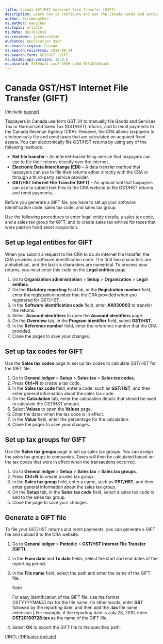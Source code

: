 ```yaml
---
title: Canada GST/HST Internet File Transfer (GIFT)
description: Learn how to configure and use the Canada Goods and Services Tax or Harmonized Sales Tax (GST/HST) Internet File Transfer (GIFT) feature.
author: EricWangChen
ms.author: wangchen
ms.topic: article
ms.date: 08/20/2019
ms.reviewer: johnmichalak
audience: Application User
ms.search.region: Canada
ms.search.validFrom: 2019-08-14
ms.search.form: GST/HST, GIFT
ms.dyn365.ops.version: 10.0.6
ms.assetid: 5f89daf1-acc2-4959-b48d-91542fb6bacb
---
```


# Canada GST/HST Internet File Transfer (GIFT)

[!include [banner](../../includes/banner.md)]

Taxpayers in Canada use form GST 34 to manually file Goods and Services Tax or Harmonized Sales Tax (GST/HST) returns, and to remit payments to the Canada Revenue Agency (CRA). However, the CRA allows taxpayers to electronically file and remit taxes that are calculated on acquired fixed assets. You can electronically file GST/HST returns by using any of the following methods:

- **Net file transfer** – An internet-based filing service that taxpayers can use to file their returns directly over the internet.
- **Electronic Data Interchange (EDI)** – A data transfer method that taxpayers can use to file their returns either directly with the CRA or through a third-party service provider.
- **GST/HST Internet File Transfer (GIFT)** – An upload tool that taxpayers can use to submit text files to the CRA website to file GST/HST returns and remit payments.

Before you generate a GIFT file, you have to set up your software identification code, sales tax code, and sales tax group.

Use the following procedures to enter legal entity details, a sales tax code, and a sales tax group for GIFT, and to create sales tax entries for taxes that were paid on fixed asset acquisition.

## Set up legal entities for GIFT

When you submit a request to the CRA to do an internet file transfer, the CRA provides a software identification code. The first two characters are alphabetical, and the last six characters are numerical. To process your returns, you must enter this code on the **Legal entities** page.

1. Go to **Organization administration** \> **Setup** \> **Organization** \> **Legal entities**.
2. On the **Statutory reporting** FastTab, in the **Registration number** field, enter the registration number that the CRA provided when you registered for GST/HST.
3. In the **Software identification code** field, enter **AX030003** to transfer the returns.
4. Select **Account identifiers** to open the **Account identifiers** page.
5. On the **Overview** tab, in the **Program identifier** field, select **GST/HST**.
6. In the **Reference number** field, enter the reference number that the CRA provided.
7. Close the pages to save your changes.

## Set up tax codes for GIFT

Use the **Sales tax codes** page to set up tax codes to calculate GST/HST for the GIFT file.

1. Go to **General ledger** \> **Setup** \> **Sales tax** \> **Sales tax codes**.
2. Press **Ctrl+N** to create a tax code.
3. In the **Sales tax code** field, enter a code, such as **GST/HST**, and then enter general information about the sales tax code.
4. On the **Calculation** tab, enter the calculation details that should be used to calculate the GST/HST amount.
5. Select **Values** to open the **Values** page.
6. Enter the dates when the tax code is in effect.
7. In the **Value** field, enter the percentage for the calculation.
8. Close the pages to save your changes.

## Set up tax groups for GIFT

Use the **Sales tax groups** page to set up sales tax groups. You can assign the sales tax groups to companies. Taxes will then be calculated based on the tax codes that were in effect when the transactions occurred.

1. Go to **General ledger** \> **Setup** \> **Sales tax** \> **Sales tax groups**.
2. Press **Ctrl+N** to create a sales tax group.
3. In the **Sales tax group** field, enter a name, such as **GST/HST**, and then enter general information about the sales tax group.
4. On the **Setup** tab, in the **Sales tax code** field, select a sales tax code to add to the sales tax group.
5. Close the page to save your changes.

## Generate a GIFT file

To file your GST/HST returns and remit payments, you can generate a GIFT file and upload it to the CRA website.

1. Go to **General ledger** \> **Periodic** \> **GST/HST Internet File Transfer (GIFT)**.
2. In the **From date** and **To date** fields, select the start and end dates of the reporting period.
3. In the **File name** field, select the path and enter the name of the GIFT file.

    > [!NOTE]
    > For easy identification of the GIFT file, use the format *GSTYYYYMMDD.tax* for the file name. (In other words, enter **GST** followed by the reporting date, and then add the **.tax** file name extension.) For example, if the reporting date is July 28, 2010, enter **GST20100728.tax** as the name of the GIFT file.

4. Select **OK** to export the GIFT file to the specified path.


[!INCLUDE[footer-include](../../../includes/footer-banner.md)]
